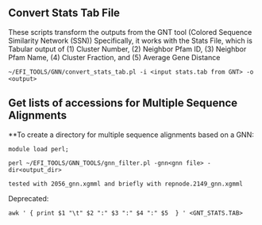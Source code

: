 


## Convert Stats Tab File 

These scripts transform the outputs from the GNT tool (Colored Sequence Similarity Network (SSN))
Specifically, it works with the Stats File, which is
Tabular output of (1) Cluster Number, (2) Neighbor Pfam ID, (3) Neighbor Pfam Name, (4) Cluster Fraction, and (5) Average Gene Distance


` ~/EFI_TOOLS/GNN/convert_stats_tab.pl -i <input stats.tab from GNT> -o <output> `

## Get lists of accessions for Multiple Sequence Alignments
**To create a directory for multiple sequence alignments based on a GNN:

`module load perl;`

`perl ~/EFI_TOOLS/GNN_TOOLS/gnn_filter.pl -gnn<gnn file> -dir<output_dir>`

`tested with 2056_gnn.xgmml and briefly with repnode.2149_gnn.xgmml`

Deprecated:

` awk ' { print $1 "\t" $2 ":" $3 ":" $4 ":" $5  } ' <GNT_STATS.TAB> `
